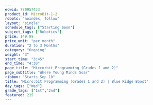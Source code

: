 ```yaml
---
ecwid: 770957433
product_id: MicroBit-1-2
robots: "noindex, follow"
layout: "single"
schedule_tags: ["Starting Soon"]
subject_tags: ["Robotics"]
price: 149.99
price_unit: "per month"
duration: "2 to 3 Months"
category: "Ongoing"
weight: "3"
start_time: "3:45"
end_time: "4:30"
page_title: "Micro:bit Programming (Grades 1 and 2)"
page_subtitle: "Where Young Minds Soar"
ribbon: "Starts Sep 10"
title: "Micro:bit Programming (Grades 1 and 2) | Blue Ridge Boost"
day_tags: ["Wed"]
grade_tags: ["1st","2nd"]
featured: 215
---
```

